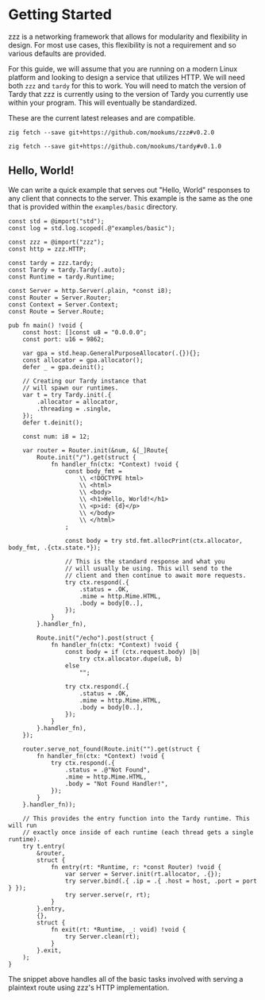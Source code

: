 # Getting Started
zzz is a networking framework that allows for modularity and flexibility in design. For most use cases, this flexibility is not a requirement and so various defaults are provided.

For this guide, we will assume that you are running on a modern Linux platform and looking to design a service that utilizes HTTP. We will need both `zzz` and `tardy` for this to work.
You will need to match the version of Tardy that zzz is currently using to the version of Tardy you currently use within your program. This will eventually be standardized.

These are the current latest releases and are compatible.

`zig fetch --save git+https://github.com/mookums/zzz#v0.2.0`

`zig fetch --save git+https://github.com/mookums/tardy#v0.1.0`

## Hello, World!
We can write a quick example that serves out "Hello, World" responses to any client that connects to the server. This example is the same as the one that is provided within the `examples/basic` directory.

```zig
const std = @import("std");
const log = std.log.scoped(.@"examples/basic");

const zzz = @import("zzz");
const http = zzz.HTTP;

const tardy = zzz.tardy;
const Tardy = tardy.Tardy(.auto);
const Runtime = tardy.Runtime;

const Server = http.Server(.plain, *const i8);
const Router = Server.Router;
const Context = Server.Context;
const Route = Server.Route;

pub fn main() !void {
    const host: []const u8 = "0.0.0.0";
    const port: u16 = 9862;

    var gpa = std.heap.GeneralPurposeAllocator(.{}){};
    const allocator = gpa.allocator();
    defer _ = gpa.deinit();

    // Creating our Tardy instance that
    // will spawn our runtimes.
    var t = try Tardy.init(.{
        .allocator = allocator,
        .threading = .single,
    });
    defer t.deinit();

    const num: i8 = 12;

    var router = Router.init(&num, &[_]Route{
        Route.init("/").get(struct {
            fn handler_fn(ctx: *Context) !void {
                const body_fmt =
                    \\ <!DOCTYPE html>
                    \\ <html>
                    \\ <body>
                    \\ <h1>Hello, World!</h1>
                    \\ <p>id: {d}</p>
                    \\ </body>
                    \\ </html>
                ;

                const body = try std.fmt.allocPrint(ctx.allocator, body_fmt, .{ctx.state.*});

                // This is the standard response and what you
                // will usually be using. This will send to the
                // client and then continue to await more requests.
                try ctx.respond(.{
                    .status = .OK,
                    .mime = http.Mime.HTML,
                    .body = body[0..],
                });
            }
        }.handler_fn),

        Route.init("/echo").post(struct {
            fn handler_fn(ctx: *Context) !void {
                const body = if (ctx.request.body) |b|
                    try ctx.allocator.dupe(u8, b)
                else
                    "";

                try ctx.respond(.{
                    .status = .OK,
                    .mime = http.Mime.HTML,
                    .body = body[0..],
                });
            }
        }.handler_fn),
    });

    router.serve_not_found(Route.init("").get(struct {
        fn handler_fn(ctx: *Context) !void {
            try ctx.respond(.{
                .status = .@"Not Found",
                .mime = http.Mime.HTML,
                .body = "Not Found Handler!",
            });
        }
    }.handler_fn));

    // This provides the entry function into the Tardy runtime. This will run
    // exactly once inside of each runtime (each thread gets a single runtime).
    try t.entry(
        &router,
        struct {
            fn entry(rt: *Runtime, r: *const Router) !void {
                var server = Server.init(rt.allocator, .{});
                try server.bind(.{ .ip = .{ .host = host, .port = port } });
                try server.serve(r, rt);
            }
        }.entry,
        {},
        struct {
            fn exit(rt: *Runtime, _: void) !void {
                try Server.clean(rt);
            }
        }.exit,
    );
}
```

The snippet above handles all of the basic tasks involved with serving a plaintext route using zzz's HTTP implementation. 
